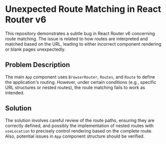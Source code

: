 # Unexpected Route Matching in React Router v6

This repository demonstrates a subtle bug in React Router v6 concerning route matching.  The issue is related to how routes are interpreted and matched based on the URL, leading to either incorrect component rendering or blank pages unexpectedly.

## Problem Description

The main `App` component uses `BrowserRouter`, `Routes`, and `Route` to define the application's routing. However, under certain conditions (e.g., specific URL structures or nested routes), the route matching fails to work as intended.

## Solution

The solution involves careful review of the route paths, ensuring they are correctly defined, and possibly the implementation of nested routes with `useLocation` to precisely control rendering based on the complete route.  Also, potential issues in `App` component structure should be verified. 
